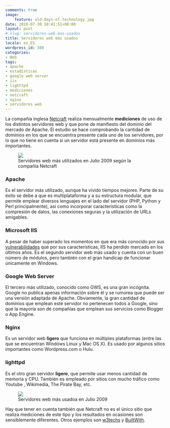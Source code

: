 ```yaml
---
comments: true
image:
    feature: old-days-of-technology.jpg
date: 2010-07-30 10:41:51+00:00
layout: post
# slug: servidores-web-mas-usados
title: Servidores web más usados
locale: es_ES
wordpress_id: 389
categories:
- Web
tags:
- apache
- estadísticas
- google web server
- iis
- lighttpd
- mediciones
- netcraft
- nginx
- servidores web
---
```


La compañía inglesa [Netcraft](http://news.netcraft.com/) realiza mensualmente **mediciones** de uso de los distintos servidores web y que pone de manifiesto del dominio del mercado de Apache. El estudio se hace comprobando la cantidad de dominios en los que se encuentra presente cada uno de los servidores, por lo que no tiene en cuenta si un servidor está presente en dominios más importantes.

<figure>
	<a href="http://jllopezpino.files.wordpress.com/2010/07/servidores_web_mas_usados_julio_20091.png" alt="Servidores web más utilizados en Julio 2009 según la compañía Netcraft">
		<img src="http://jllopezpino.files.wordpress.com/2010/07/servidores_web_mas_usados_julio_20091.png">
	</a>
	<figcaption>Servidores web más utilizados en Julio 2009 según la compañía Netcraft</figcaption>
</figure>



### 




### Apache


Es el servidor más utilizado, aunque ha vivido tiempos mejores. Parte de su éxito se debe a que es multiplataforma y a su estructura modular, que permite emplear diversos lenguajes en el lado del servidor (PHP, Python y Perl principalmente), así como incorporar características como la compresión de datos, las conexiones seguras y la utilización de URLs amigables.


### Microsoft IIS


A pesar de haber superado los momentos en que era más conocido por sus [vulnerabilidades](http://www.computerworld.com/s/article/64914/The_Cost_of_Free_IIS) que por sus características, IIS ha perdido mercado en los últimos años. Es el segundo servidor web más usado y cuenta con un buen número de módulos, pero también con el gran handicap de funcionar únicamente en Windows.


### Google Web Server


El tercero más utilizado, conocido como GWS, es una gran incógnita. Google no publica apenas información sobre él y se rumorea que puede ser una versión adaptada de Apache. Obviamente, la gran cantidad de dominios que emplean este servidor no pertenecen todos a Google, sino que la mayoría son de compañías que emplean sus servicios como Blogger o App Engine.


### Nginx


Es un servidor web **ligero** que funciona en múltiples plataformas (entre las que se encuentran Windows Linux y Mac OS X). Es usado por algunos sitios importantes como Wordpress.com o Hulu.


### lighttpd


Es el otro gran servidor **ligero**, que permite usar menos cantidad de memoria y CPU. También es empleado por sitios con mucho tráfico como Youtube , Wikimedia, The Pirate Bay, etc.

<figure>
	<a href="http://jllopezpino.files.wordpress.com/2010/07/servidores-web-mas-usados1.png" alt="Servidores web más usadoa en Julio 2009">
		<img src="http://jllopezpino.files.wordpress.com/2010/07/servidores-web-mas-usados1.png">
	</a>
	<figcaption>Servidores web más usadoa en Julio 2009</figcaption>
</figure>


Hay que tener en cuenta también que Netcraft no es el único sitio que realiza mediciones de este tipo y los resultados en ocasiones son sensiblemente diferentes. Otros ejemplos son [w3techs](http://w3techs.com/technologies/overview/web_server/all) y [BuiltWith](http://trends.builtwith.com/Web-Server).
